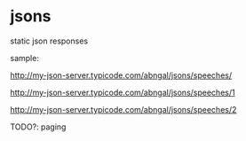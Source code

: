 # jsons
static json responses


sample:

http://my-json-server.typicode.com/abngal/jsons/speeches/

http://my-json-server.typicode.com/abngal/jsons/speeches/1

http://my-json-server.typicode.com/abngal/jsons/speeches/2


TODO?: paging
